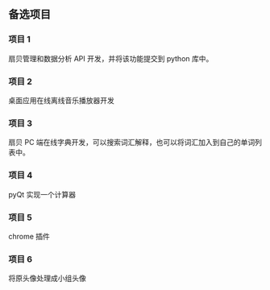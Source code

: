 ## 备选项目
### 项目 1
扇贝管理和数据分析 API 开发，并将该功能提交到 python 库中。

### 项目 2
桌面应用在线离线音乐播放器开发

### 项目 3
扇贝 PC 端在线字典开发，可以搜索词汇解释，也可以将词汇加入到自己的单词列表中。

### 项目 4
pyQt 实现一个计算器

### 项目 5
chrome 插件

### 项目 6
将原头像处理成小组头像